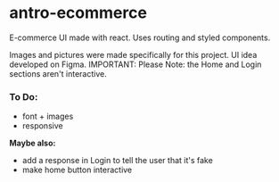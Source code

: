 # antro-ecommerce

E-commerce UI made with react.
Uses routing and styled components.

Images and pictures were made specifically for this project.
UI idea developed on Figma.
IMPORTANT:
Please Note: the Home and Login sections aren't interactive.

### To Do:
- font + images
- responsive

**Maybe also:**
- add a response in Login to tell the user that it's fake
- make home button interactive
